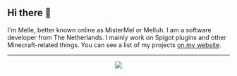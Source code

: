 ## Hi there 👋
I'm Melle, better known online as MisterMel or Melluh. I am a software developer from The Netherlands. I mainly work on Spigot plugins and other Minecraft-related things. You can see a list of my projects [on my website](https://melluh.com).<hr>
<p align="center"><img src="https://github-readme-streak-stats.herokuapp.com/?user=MisterMelDev&theme=dark"></p>
